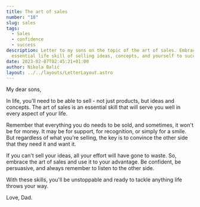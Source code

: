 ```yaml
---
title: The art of sales
number: "18"
slug: sales
tags:
  - Sales
  - confidence
  - success
description: Letter to my sons on the topic of the art of sales. Embrace the
  essential life skill of selling ideas, concepts, and yourself to succeed.
date: 2023-02-07T02:45:21+01:00
author: Nikola Balić
layout: ../../layouts/LetterLayout.astro
---
```

My dear sons,

In life, you'll need to be able to sell - not just products, but ideas and concepts. The art of sales is an essential skill that will serve you well in every aspect of your life.

Remember that everything you do needs to be sold, and sometimes, it won't be for money. It may be for support, for recognition, or simply for a smile. But regardless of what you're selling, the key is to convince the other side that they need it and want it.

If you can't sell your ideas, all your effort will have gone to waste. So, embrace the art of sales and use it to your advantage. Be confident, be persuasive, and always remember to listen to the other side.

With these skills, you'll be unstoppable and ready to tackle anything life throws your way.

Love, Dad.